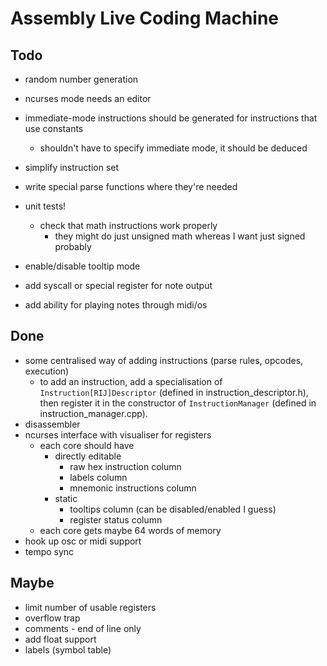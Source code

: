 Assembly Live Coding Machine
============================

Todo
----

* random number generation

* ncurses mode needs an editor

* immediate-mode instructions should be generated for instructions that use
  constants
    * shouldn't have to specify immediate mode, it should be deduced
* simplify instruction set
* write special parse functions where they're needed

* unit tests!
    * check that math instructions work properly
        * they might do just unsigned math whereas I want just signed probably

* enable/disable tooltip mode

* add syscall or special register for note output
* add ability for playing notes through midi/os

Done
----

* some centralised way of adding instructions (parse rules, opcodes, execution)
    * to add an instruction, add a specialisation of
      `Instruction[RIJ]Descriptor` (defined in instruction_descriptor.h), then
      register it in the constructor of `InstructionManager` (defined in
      instruction_manager.cpp).
* disassembler
* ncurses interface with visualiser for registers
    * each core should have
        * directly editable
            * raw hex instruction column
            * labels column
            * mnemonic instructions column
        * static
            * tooltips column (can be disabled/enabled I guess)
            * register status column
    * each core gets maybe 64 words of memory
* hook up osc or midi support
* tempo sync

Maybe
-----

* limit number of usable registers
* overflow trap
* comments - end of line only
* add float support
* labels (symbol table)
